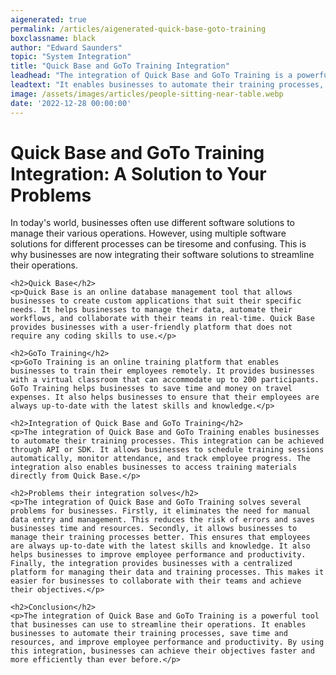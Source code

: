 ```yaml
---
aigenerated: true
permalink: /articles/aigenerated-quick-base-goto-training
boxclassname: black
author: "Edward Saunders"
topic: "System Integration"
title: "Quick Base and GoTo Training Integration"
leadhead: "The integration of Quick Base and GoTo Training is a powerful tool that businesses can use to streamline their operations"
leadtext: "It enables businesses to automate their training processes, save time and resources, and improve employee performance and productivity. By using this integration, businesses can achieve their objectives faster and more efficiently than ever before."
image: /assets/images/articles/people-sitting-near-table.webp
date: '2022-12-28 00:00:00'
---
```

<div class="arttext">	<h1>Quick Base and GoTo Training Integration: A Solution to Your Problems</h1>
	<p>In today's world, businesses often use different software solutions to manage their various operations. However, using multiple software solutions for different processes can be tiresome and confusing. This is why businesses are now integrating their software solutions to streamline their operations.</p>

	<h2>Quick Base</h2>
	<p>Quick Base is an online database management tool that allows businesses to create custom applications that suit their specific needs. It helps businesses to manage their data, automate their workflows, and collaborate with their teams in real-time. Quick Base provides businesses with a user-friendly platform that does not require any coding skills to use.</p>

	<h2>GoTo Training</h2>
	<p>GoTo Training is an online training platform that enables businesses to train their employees remotely. It provides businesses with a virtual classroom that can accommodate up to 200 participants. GoTo Training helps businesses to save time and money on travel expenses. It also helps businesses to ensure that their employees are always up-to-date with the latest skills and knowledge.</p>

	<h2>Integration of Quick Base and GoTo Training</h2>
	<p>The integration of Quick Base and GoTo Training enables businesses to automate their training processes. This integration can be achieved through API or SDK. It allows businesses to schedule training sessions automatically, monitor attendance, and track employee progress. The integration also enables businesses to access training materials directly from Quick Base.</p>

	<h2>Problems their integration solves</h2>
	<p>The integration of Quick Base and GoTo Training solves several problems for businesses. Firstly, it eliminates the need for manual data entry and management. This reduces the risk of errors and saves businesses time and resources. Secondly, it allows businesses to manage their training processes better. This ensures that employees are always up-to-date with the latest skills and knowledge. It also helps businesses to improve employee performance and productivity. Finally, the integration provides businesses with a centralized platform for managing their data and training processes. This makes it easier for businesses to collaborate with their teams and achieve their objectives.</p>

	<h2>Conclusion</h2>
	<p>The integration of Quick Base and GoTo Training is a powerful tool that businesses can use to streamline their operations. It enables businesses to automate their training processes, save time and resources, and improve employee performance and productivity. By using this integration, businesses can achieve their objectives faster and more efficiently than ever before.</p>
</div>